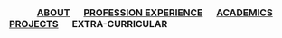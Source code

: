 ### &emsp;&emsp;&emsp;&emsp; [ABOUT](./index.md) &emsp; [PROFESSION EXPERIENCE](./profexp.md) &emsp; [ACADEMICS](./academics.md) &emsp; [PROJECTS](./projects.md) &emsp; EXTRA-CURRICULAR &emsp;
